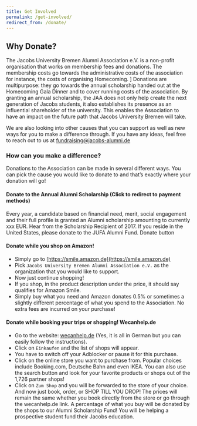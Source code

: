 ```yaml
---
title: Get Involved
permalink: /get-involved/
redirect_from: /donate/
---
```


## Why Donate?

The Jacobs University Bremen Alumni Association e.V. is a non-profit organisation that works on membership fees and donations. 
The membership costs go towards the administrative costs of the association for instance, the costs of organising Homecoming. ]
Donations are multipurpose: they go towards the annual scholarship handed out at the Homecoming Gala Dinner and to cover running costs of the association. 
By granting an annual scholarship, the JAA does not only help create the next generation of Jacobs students, it also establishes its presence as an influential shareholder of the university. 
This enables the Association to have an impact on the future path that Jacobs University Bremen will take.

We are also looking into other causes that you can support as well as new ways for you to make a difference through.
If you have any ideas, feel free to reach out to us at [fundraising@jacobs-alumni.de](mailto:fundraising@jacobs-alumni.de)

### How can you make a difference?

Donations to the Association can be made in several different ways.
You can pick the cause you would like to donate to and that’s exactly where your donation will go!

#### Donate to the Annual Alumni Scholarship (Click to redirect to payment methods)

Every year, a candidate based on financial need, merit, social engagement and their full profile is granted an Alumni scholarship amounting to currently xxx EUR. Hear from the Scholarship Recipient of 2017.
If you reside in the United States, please donate to the JUFA Alumni Fund.
Donate button

#### Donate while you shop on Amazon!

- Simply go to [https://smile.amazon.de](https://smile.amazon.de)
- Pick `Jacobs University Bremen Alumni Association e.V.` as the organization that you would like to support.
- Now just continue shopping!
- If you shop, in the product description under the price, it should say qualifies for Amazon
Smile.
- Simply buy what you need and Amazon donates 0.5% or sometimes a slightly different percentage of what you spend to the Association.
No extra fees are incurred on your purchase!

#### Donate while booking your trips or shopping! Wecanhelp.de

- Go to the website: [wecanhelp.de](https://wecanhelp.de) (Yes, it is all in German but you can easily follow the instructions).
- Click on `Einkaufen` and the list of shops will appear.
- You have to switch off your Adblocker or pause it for this purchase.
- Click on the online store you want to purchase from. Popular choices include Booking.com,
Deutsche Bahn and even IKEA. You can also use the search button and look for your favorite
products or shops out of the 1,726 partner shops!
- Click on `Zum Shop` and you will be forwarded to the store of your choice.
And now just book, order, or SHOP TILL YOU DROP!
The prices will remain the same whether you book directly from the store or go through the
wecanhelp.de link.
A percentage of what you buy will be donated by the shops to our Alumni Scholarship Fund!
You will be helping a prospective student fund their Jacobs education.




